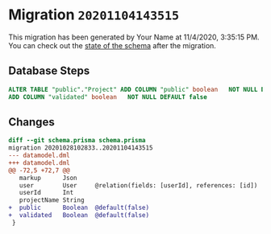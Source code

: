# Migration `20201104143515`

This migration has been generated by Your Name at 11/4/2020, 3:35:15 PM.
You can check out the [state of the schema](./schema.prisma) after the migration.

## Database Steps

```sql
ALTER TABLE "public"."Project" ADD COLUMN "public" boolean   NOT NULL DEFAULT false,
ADD COLUMN "validated" boolean   NOT NULL DEFAULT false
```

## Changes

```diff
diff --git schema.prisma schema.prisma
migration 20201028102833..20201104143515
--- datamodel.dml
+++ datamodel.dml
@@ -72,5 +72,7 @@
   markup      Json
   user        User     @relation(fields: [userId], references: [id])
   userId      Int
   projectName String
+  public      Boolean  @default(false)
+  validated   Boolean  @default(false)
 }
```
